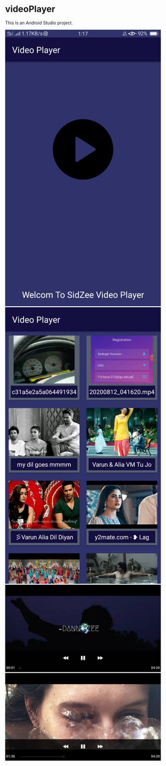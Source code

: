 # videoPlayer
This is an Android Studio project.


<img src="Images/SadaHacks%20VP%201.jpeg">

<img src="Images/SadaHacks%20VP%202.jpeg">

<img src="Images/SadaHacks%20VP%203.jpeg">

<img src="Images/SadaHacks%20VP%204.jpeg">
